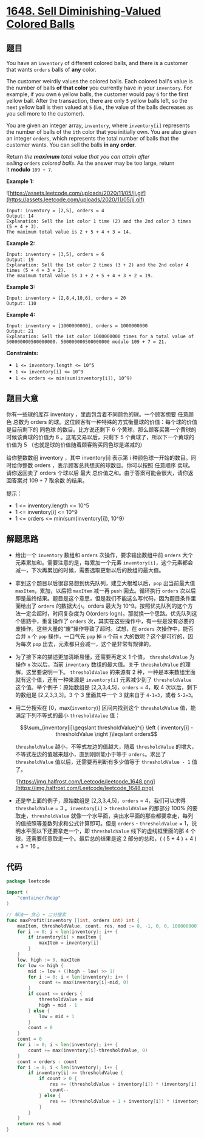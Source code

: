 # [1648. Sell Diminishing-Valued Colored Balls](https://leetcode.com/problems/sell-diminishing-valued-colored-balls/)


## 题目

You have an `inventory` of different colored balls, and there is a customer that wants `orders` balls of **any** color.

The customer weirdly values the colored balls. Each colored ball's value is the number of balls **of that color** you currently have in your `inventory`. For example, if you own `6` yellow balls, the customer would pay `6` for the first yellow ball. After the transaction, there are only `5` yellow balls left, so the next yellow ball is then valued at `5` (i.e., the value of the balls decreases as you sell more to the customer).

You are given an integer array, `inventory`, where `inventory[i]` represents the number of balls of the `ith` color that you initially own. You are also given an integer `orders`, which represents the total number of balls that the customer wants. You can sell the balls **in any order**.

Return *the **maximum** total value that you can attain after selling* `orders` *colored balls*. As the answer may be too large, return it **modulo** `109 + 7`.

**Example 1:**

![https://assets.leetcode.com/uploads/2020/11/05/jj.gif](https://assets.leetcode.com/uploads/2020/11/05/jj.gif)

```
Input: inventory = [2,5], orders = 4
Output: 14
Explanation: Sell the 1st color 1 time (2) and the 2nd color 3 times (5 + 4 + 3).
The maximum total value is 2 + 5 + 4 + 3 = 14.

```

**Example 2:**

```
Input: inventory = [3,5], orders = 6
Output: 19
Explanation: Sell the 1st color 2 times (3 + 2) and the 2nd color 4 times (5 + 4 + 3 + 2).
The maximum total value is 3 + 2 + 5 + 4 + 3 + 2 = 19.
```

**Example 3:**

```
Input: inventory = [2,8,4,10,6], orders = 20
Output: 110
```

**Example 4:**

```
Input: inventory = [1000000000], orders = 1000000000
Output: 21
Explanation: Sell the 1st color 1000000000 times for a total value of 500000000500000000. 500000000500000000 modulo 109 + 7 = 21.
```

**Constraints:**

- `1 <= inventory.length <= 10^5`
- `1 <= inventory[i] <= 10^9`
- `1 <= orders <= min(sum(inventory[i]), 10^9)`

## 题目大意

你有一些球的库存 inventory ，里面包含着不同颜色的球。一个顾客想要 任意颜色 总数为 orders 的球。这位顾客有一种特殊的方式衡量球的价值：每个球的价值是目前剩下的 同色球 的数目。比方说还剩下 6 个黄球，那么顾客买第一个黄球的时候该黄球的价值为 6 。这笔交易以后，只剩下 5 个黄球了，所以下一个黄球的价值为 5 （也就是球的价值随着顾客购买同色球是递减的）

给你整数数组 inventory ，其中 inventory[i] 表示第 i 种颜色球一开始的数目。同时给你整数 orders ，表示顾客总共想买的球数目。你可以按照 任意顺序 卖球。请你返回卖了 orders 个球以后 最大 总价值之和。由于答案可能会很大，请你返回答案对 109 + 7 取余数 的结果。

提示：

- 1 <= inventory.length <= 10^5
- 1 <= inventory[i] <= 10^9
- 1 <= orders <= min(sum(inventory[i]), 10^9)

## 解题思路

- 给出一个 `inventory` 数组和 `orders` 次操作，要求输出数组中前 `orders` 大个元素累加和。需要注意的是，每累加一个元素 `inventory[i]`，这个元素都会减一，下次再累加的时候，需要选取更新以后的数组的最大值。
- 拿到这个题目以后很容易想到优先队列，建立大根堆以后，`pop` 出当前最大值 `maxItem`，累加，以后把 `maxItem` 减一再 `push` 回去。循环执行 `orders` 次以后即是最终结果。题目是这个意思，但是我们不能这么写代码，因为题目条件里面给出了 `orders` 的数据大小。orders 最大为 10^9。按照优先队列的这个方法一定会超时，时间复杂度为 O(orders⋅logn)。那就换一个思路。优先队列这个思路中，重复操作了 `orders` 次，其实在这些操作中，有一些是没有必要的废操作。这些大量的“废”操作导致了超时。试想，在 `orders` 次操作中，能否合并 `n` 个 `pop` 操作，一口气先 `pop` 掉 `n` 个前 `n` 大的数呢？这个是可行的，因为每次 `pop` 出去，元素都只会减一，这个是非常有规律的。
- 为了接下来的描述更加清晰易懂，还需要再定义 1 个值， `thresholdValue` 为操作 `n` 次以后，当前  `inventory` 数组的最大值。关于 `thresholdValue` 的理解，这里要说明一下。 `thresholdValue` 的来源有 2 种，一种是本来数组里面就有这个值，还有一种来源是 `inventory[i]` 元素减少到了 `thresholdValue` 这个值。举个例子：原始数组是 [2,3,3,4,5]，`orders` = 4，取 4 次以后，剩下的数组是 [2,2,3,3,3]。3 个 3 里面其中一个 3 就来自于 `4-1=3`，或者 `5-2=3`。
- 用二分搜索在 [0，max(`inventory`)] 区间内找到这个 `thresholdValue` 值，能满足下列不等式的最小 `thresholdValue` 值：

    $$\sum_{inventory[i]\geqslant thresholdValue}^{} \left ( inventory[i] - thresholdValue \right )\leqslant orders$$

    `thresholdValue` 越小，不等式左边的值越大，随着 `thresholdValue` 的增大，不等式左边的值越来越小，直到刚刚能小于等于 `orders`。求出了 `thresholdValue` 值以后，还需要再判断有多少值等于 `thresholdValue - 1` 值了。

    ![https://img.halfrost.com/Leetcode/leetcode_1648.png](https://img.halfrost.com/Leetcode/leetcode_1648.png)

- 还是举上面的例子，原始数组是 [2,3,3,4,5]，`orders` = 4，我们可以求得 `thresholdValue` = 3 。`inventory[i]` > `thresholdValue` 的那部分 100% 的要取走，`thresholdValue` 就像一个水平面，突出水平面的那些都要拿走，每列的值按照等差数列求和公式计算即可。但是 `orders` - `thresholdValue` = 1，说明水平面以下还要拿走一个，即 `thresholdValue` 线下的虚线框里面的那 4 个球，还需要任意取走一个。最后总的结果是这 2 部分的总和，( ( 5 + 4 ) + 4 ) + 3 = 16 。

## 代码

```go
package leetcode

import (
	"container/heap"
)

// 解法一 贪心 + 二分搜索
func maxProfit(inventory []int, orders int) int {
	maxItem, thresholdValue, count, res, mod := 0, -1, 0, 0, 1000000007
	for i := 0; i < len(inventory); i++ {
		if inventory[i] > maxItem {
			maxItem = inventory[i]
		}
	}
	low, high := 0, maxItem
	for low <= high {
		mid := low + ((high - low) >> 1)
		for i := 0; i < len(inventory); i++ {
			count += max(inventory[i]-mid, 0)
		}
		if count <= orders {
			thresholdValue = mid
			high = mid - 1
		} else {
			low = mid + 1
		}
		count = 0
	}
	count = 0
	for i := 0; i < len(inventory); i++ {
		count += max(inventory[i]-thresholdValue, 0)
	}
	count = orders - count
	for i := 0; i < len(inventory); i++ {
		if inventory[i] >= thresholdValue {
			if count > 0 {
				res += (thresholdValue + inventory[i]) * (inventory[i] - thresholdValue + 1) / 2
				count--
			} else {
				res += (thresholdValue + 1 + inventory[i]) * (inventory[i] - thresholdValue) / 2
			}
		}
	}
	return res % mod
}
```